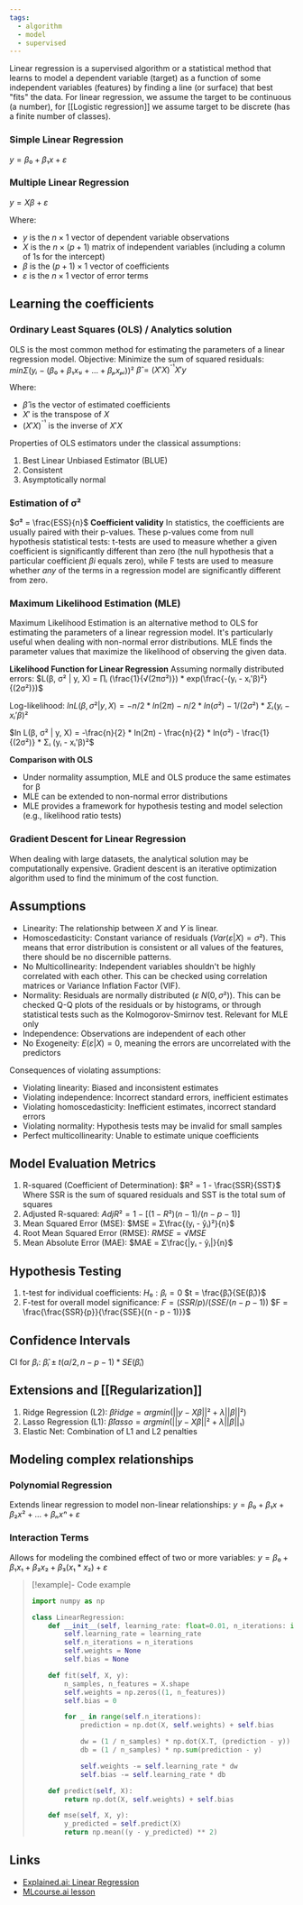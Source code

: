 ```yaml
---
tags:
  - algorithm
  - model
  - supervised
---
```


Linear regression is a supervised algorithm or a statistical method that learns to model a dependent variable (target) as a function of some independent variables (features) by finding a line (or surface) that best "fits" the data. For linear regression, we assume the target to be continuous (a number), for [[Logistic regression]] we assume target to be discrete (has a finite number of classes).

### Simple Linear Regression
$y = β₀ + β₁x + ε$

### Multiple Linear Regression
$y = Xβ + ε$

Where:
- $y$ is the $n×1$ vector of dependent variable observations
- $X$ is the $n×(p+1)$ matrix of independent variables (including a column of 1s for the intercept)
- $β$ is the $(p+1)×1$ vector of coefficients
- $ε$ is the $n×1$ vector of error terms

## Learning the coefficients
### Ordinary Least Squares (OLS) / Analytics solution

OLS is the most common method for estimating the parameters of a linear regression model.
Objective: Minimize the sum of squared residuals: $min Σ(yᵢ - (β₀ + β₁x₁ᵢ + ... + βₚxₚᵢ))²$
$β̂ = (X'X)^{⁻¹}X'y$

Where:
- $β̂$ is the vector of estimated coefficients
- $X'$ is the transpose of $X$
- $(X'X)^{⁻¹}$ is the inverse of $X'X$

Properties of OLS estimators under the classical assumptions:
1. Best Linear Unbiased Estimator (BLUE)
2. Consistent
3. Asymptotically normal

### Estimation of σ²
$σ̂² = \frac{ESS}{n}$
**Coefficient validity**
In statistics, the coefficients are usually paired with their p-values. These p-values come from null hypothesis statistical tests: t-tests are used to measure whether a given coefficient is significantly different than zero (the null hypothesis that a particular coefficient $βi$​ equals zero), while F tests are used to measure whether _any_ of the terms in a regression model are significantly different from zero.

### Maximum Likelihood Estimation (MLE)

Maximum Likelihood Estimation is an alternative method to OLS for estimating the parameters of a linear regression model. It's particularly useful when dealing with non-normal error distributions. MLE finds the parameter values that maximize the likelihood of observing the given data.

**Likelihood Function for Linear Regression**
Assuming normally distributed errors:
$L(β, σ² | y, X) = ∏ᵢ (\frac{1}{√(2πσ²)}) * exp(\frac{-(yᵢ - xᵢ'β)²}{(2σ²)})$

Log-likelihood:
$ln L(β, σ² | y, X) = -n/2 * ln(2π) - n/2 * ln(σ²) - 1/(2σ²) * Σᵢ (yᵢ - xᵢ'β)²$

$ln L(β, σ² | y, X) = -\frac{n}{2} * ln(2π) - \frac{n}{2} * ln(σ²) - \frac{1}{(2σ²)} * Σᵢ (yᵢ - xᵢ'β)²$

**Comparison with OLS**
- Under normality assumption, MLE and OLS produce the same estimates for β
- MLE can be extended to non-normal error distributions
- MLE provides a framework for hypothesis testing and model selection (e.g., likelihood ratio tests)
### Gradient Descent for Linear Regression
When dealing with large datasets, the analytical solution may be computationally expensive. Gradient descent is an iterative optimization algorithm used to find the minimum of the cost function.

## Assumptions
- Linearity: The relationship between $X$ and $Y$ is linear.
- Homoscedasticity: Constant variance of residuals $(Var(ε|X) = σ²)$. This means that error distribution is consistent or all values of the features, there should be no discernible patterns.
- No Multicollinearity: Independent variables shouldn't be highly correlated with each other. This can be checked using correlation matrices or Variance Inflation Factor (VIF).
- Normality: Residuals are normally distributed $(ε ~ N(0, σ²))$. This can be checked Q-Q plots of the residuals or by histograms, or through statistical tests such as the Kolmogorov-Smirnov test. Relevant for MLE only
- Independence: Observations are independent of each other
- No Exogeneity: $E(ε|X) = 0$, meaning the errors are uncorrelated with the predictors


Consequences of violating assumptions:
- Violating linearity: Biased and inconsistent estimates
- Violating independence: Incorrect standard errors, inefficient estimates
- Violating homoscedasticity: Inefficient estimates, incorrect standard errors
- Violating normality: Hypothesis tests may be invalid for small samples
- Perfect multicollinearity: Unable to estimate unique coefficients

## Model Evaluation Metrics
1. R-squared (Coefficient of Determination): $R² = 1 - \frac{SSR}{SST}$ Where SSR is the sum of squared residuals and SST is the total sum of squares
2. Adjusted R-squared: $Adj R² = 1 - [(1 - R²)(n - 1) / (n - p - 1)]$
3. Mean Squared Error (MSE): $MSE = Σ\frac{(yᵢ - ŷᵢ)²}{n}$
4. Root Mean Squared Error (RMSE): $RMSE = √MSE$
5. Mean Absolute Error (MAE): $MAE = Σ\frac{|yᵢ - ŷᵢ|}{n}$

## Hypothesis Testing
1. t-test for individual coefficients:
   $H₀: βᵢ = 0$
   $t = \frac{β̂ᵢ}{SE(β̂ᵢ)}$
2. F-test for overall model significance:
   $F = (SSR / p) / (SSE / (n - p - 1))$
   $F = \frac{\frac{SSR}{p}}{\frac{SSE}{(n - p - 1)}}$

## Confidence Intervals
CI for $βᵢ$: $β̂ᵢ ± t(α/2, n-p-1) * SE(β̂ᵢ)$

## Extensions and [[Regularization]]
1. Ridge Regression (L2): $β̂ridge = argmin(||y - Xβ||² + λ||β||²)$
2. Lasso Regression (L1): $β̂lasso = argmin(||y - Xβ||² + λ||β||₁)$
3. Elastic Net: Combination of L1 and L2 penalties

## Modeling complex relationships
### Polynomial Regression
Extends linear regression to model non-linear relationships:
$y = β₀ + β₁x + β₂x² + ... + βₙxⁿ + ε$

### Interaction Terms
Allows for modeling the combined effect of two or more variables:
$y = β₀ + β₁x₁ + β₂x₂ + β₃(x₁*x₂) + ε$

> [!example]- Code example
> ```python
> import numpy as np
> 
> class LinearRegression:
>     def __init__(self, learning_rate: float=0.01, n_iterations: int=1000):
>         self.learning_rate = learning_rate
>         self.n_iterations = n_iterations
>         self.weights = None
>         self.bias = None
> 
>     def fit(self, X, y):
>         n_samples, n_features = X.shape
>         self.weights = np.zeros((1, n_features))
>         self.bias = 0
> 
>         for _ in range(self.n_iterations):
>             prediction = np.dot(X, self.weights) + self.bias
> 
>             dw = (1 / n_samples) * np.dot(X.T, (prediction - y))
>             db = (1 / n_samples) * np.sum(prediction - y)
> 
>             self.weights -= self.learning_rate * dw
>             self.bias -= self.learning_rate * db
> 
>     def predict(self, X):
>         return np.dot(X, self.weights) + self.bias
> 
>     def mse(self, X, y):
>         y_predicted = self.predict(X)
>         return np.mean((y - y_predicted) ** 2)
> ```

## Links
* [Explained.ai: Linear Regression](https://mlu-explain.github.io/linear-regression/)
* [MLcourse.ai lesson](https://mlcourse.ai/book/topic04/topic04_intro.html)
